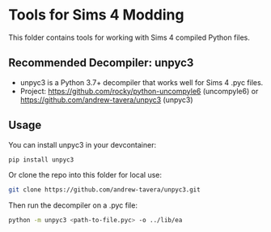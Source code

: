 # Tools for Sims 4 Modding

This folder contains tools for working with Sims 4 compiled Python files.

## Recommended Decompiler: unpyc3
- unpyc3 is a Python 3.7+ decompiler that works well for Sims 4 .pyc files.
- Project: https://github.com/rocky/python-uncompyle6 (uncompyle6) or https://github.com/andrew-tavera/unpyc3 (unpyc3)

## Usage
You can install unpyc3 in your devcontainer:

```bash
pip install unpyc3
```

Or clone the repo into this folder for local use:

```bash
git clone https://github.com/andrew-tavera/unpyc3.git
```

Then run the decompiler on a .pyc file:

```bash
python -m unpyc3 <path-to-file.pyc> -o ../lib/ea
```
